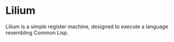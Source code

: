 # Lilium

Lilium is a simple register machine, designed to execute a language resembling Common Lisp.

